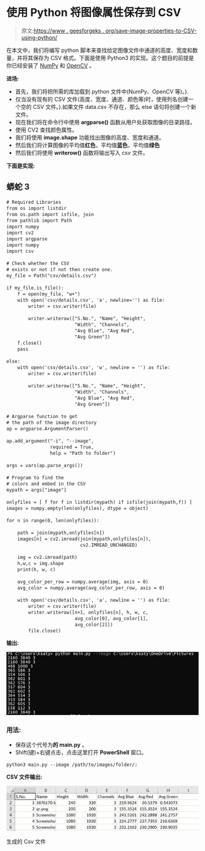 # 使用 Python 将图像属性保存到 CSV

> 原文:[https://www . geesforgeks . org/save-image-properties-to-CSV-using-python/](https://www.geeksforgeeks.org/save-image-properties-to-csv-using-python/)

在本文中，我们将编写 python 脚本来查找给定图像文件中通道的高度、宽度和数量，并将其保存为 CSV 格式。下面是使用 Python3 的实现。这个题目的前提是你已经安装了 [NumPy](https://numpy.org/install/) 和 [OpenCV](https://pypi.org/project/opencv-python/) 。

**进场:**

*   首先，我们将把所需的库加载到 python 文件中(NumPy、OpenCV 等)。).
*   仅当没有现有的 CSV 文件(高度、宽度、通道、颜色等)时，使用列名创建一个空的 CSV 文件。).如果文件 data.csv 不存在，那么 else 语句将创建一个新文件。
*   现在我们将在命令行中使用 **argparse()** 函数从用户处获取图像的目录路径。
*   使用 CV2 查找颜色属性。
*   我们将使用 **image.shape** 功能找出图像的高度、宽度和通道。
*   然后我们将计算图像的平均值**红色**，平均值**蓝色**，平均值**绿色**
*   然后我们将使用 **writerow()** 函数将输出写入 csv 文件。

**下面是实现:**

## 蟒蛇 3

```
# Required Libraries
from os import listdir
from os.path import isfile, join
from pathlib import Path
import numpy
import cv2
import argparse
import numpy
import csv

# Check whether the CSV 
# exists or not if not then create one.
my_file = Path("csv/details.csv")

if my_file.is_file():
    f = open(my_file, "w+")
    with open('csv/details.csv', 'a', newline='') as file:
        writer = csv.writer(file)

        writer.writerow(["S.No.", "Name", "Height",
                         "Width", "Channels",
                         "Avg Blue", "Avg Red",
                         "Avg Green"])
    f.close()
    pass

else:
    with open('csv/details.csv', 'w', newline = '') as file:
        writer = csv.writer(file)

        writer.writerow(["S.No.", "Name", "Height",
                         "Width", "Channels",
                         "Avg Blue", "Avg Red",
                         "Avg Green"])

# Argparse function to get
# the path of the image directory
ap = argparse.ArgumentParser()

ap.add_argument("-i", "--image", 
                required = True, 
                help = "Path to folder")

args = vars(ap.parse_args())

# Program to find the
# colors and embed in the CSV
mypath = args["image"]

onlyfiles = [ f for f in listdir(mypath) if isfile(join(mypath,f)) ]
images = numpy.empty(len(onlyfiles), dtype = object)

for n in range(0, len(onlyfiles)):

    path = join(mypath,onlyfiles[n])
    images[n] = cv2.imread(join(mypath,onlyfiles[n]),
                           cv2.IMREAD_UNCHANGED)

    img = cv2.imread(path)
    h,w,c = img.shape
    print(h, w, c)

    avg_color_per_row = numpy.average(img, axis = 0)
    avg_color = numpy.average(avg_color_per_row, axis = 0)

    with open('csv/details.csv', 'a', newline = '') as file:
        writer = csv.writer(file)
        writer.writerow([n+1, onlyfiles[n], h, w, c, 
                         avg_color[0], avg_color[1],
                         avg_color[2]])
        file.close()
```

**输出:**

![](img/6c93a689d8b639a5d937a70d139b4946.png)

### 用法:

*   保存这个代号为**的 main.py** 。
*   Shift(键)+右键点击，点击这里打开 **PowerShell** 窗口。

```
python3 main.py --image /path/to/images/folder/:
```

**CSV 文件输出:**

![](img/097000fe1e96b30dfe331c3f21631317.png)

生成的 Csv 文件